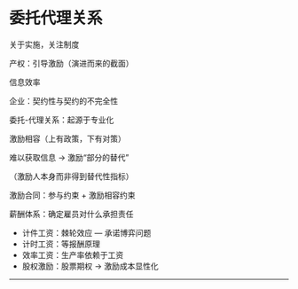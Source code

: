 # 委托代理关系

关于实施，关注制度

产权：引导激励（演进而来的截面）

信息效率

企业：契约性与契约的不完全性

委托-代理关系：起源于专业化

激励相容（上有政策，下有对策）

难以获取信息 → 激励“部分的替代”

（激励人本身而非得到替代性指标）

激励合同：参与约束 + 激励相容约束

薪酬体系：确定雇员对什么承担责任

- 计件工资：棘轮效应 — 承诺博弈问题
- 计时工资：等报酬原理
- 效率工资：生产率依赖于工资
- 股权激励：股票期权 → 激励成本显性化

---

